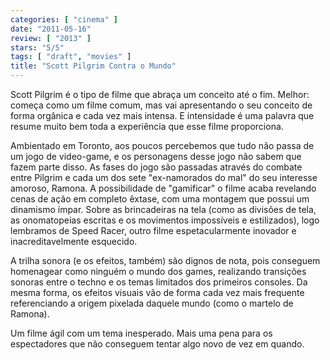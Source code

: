 ```yaml
---
categories: [ "cinema" ]
date: "2011-05-16"
review: [ "2013" ]
stars: "5/5"
tags: [ "draft", "movies" ]
title: "Scott Pilgrim Contra o Mundo"
---
```

Scott Pilgrim é o tipo de filme que abraça um conceito até o
fim. Melhor: começa como um filme comum, mas vai apresentando o seu
conceito de forma orgânica e cada vez mais intensa. E intensidade é
uma palavra que resume muito bem toda a experiência que esse filme
proporciona.

Ambientado em Toronto, aos poucos percebemos que tudo não passa de um
jogo de video-game, e os personagens desse jogo não sabem que fazem
parte disso. As fases do jogo são passadas através do combate entre
Pilgrim e cada um dos sete "ex-namorados do mal" do seu interesse amoroso,
Ramona. A possibilidade de "gamificar" o filme acaba revelando cenas de
ação em completo êxtase, com uma montagem que possui um dinamismo
ímpar. Sobre as brincadeiras na tela (como as divisões de tela,
as onomatopeias escritas e os movimentos impossíveis e estilizados),
logo lembramos de Speed Racer, outro filme espetacularmente inovador e
inacreditavelmente esquecido.

A trilha sonora (e os efeitos, também) são dignos de nota, pois
conseguem homenagear como ninguém o mundo dos games, realizando
transições sonoras entre o techno e os temas limitados dos primeiros
consoles. Da mesma forma, os efeitos visuais vão de forma cada vez mais
frequente referenciando a origem pixelada daquele mundo (como o martelo
de Ramona).

Um filme ágil com um tema inesperado. Mais uma pena para os espectadores
que não conseguem tentar algo novo de vez em quando.
